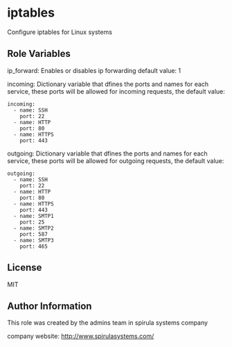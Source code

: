 iptables
=========

Configure iptables for Linux systems

Role Variables
--------------
ip_forward: Enables or disables ip forwarding default value: 1

incoming: Dictionary variable that dfines the ports and names for each service, these ports will be allowed for incoming requests, the default value:

```
incoming:
  - name: SSH
    port: 22
  - name: HTTP
    port: 80
  - name: HTTPS
    port: 443
```

outgoing: Dictionary variable that dfines the ports and names for each service, these ports will be allowed for outgoing requests, the default value:

```
outgoing:
  - name: SSH
    port: 22
  - name: HTTP
    port: 80
  - name: HTTPS
    port: 443
  - name: SMTP1
    port: 25
  - name: SMTP2
    port: 587
  - name: SMTP3
    port: 465

```

License
-------

MIT

Author Information
------------------

This role was created by the admins team in spirula systems company

company website: http://www.spirulasystems.com/
